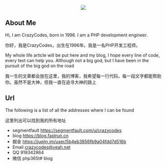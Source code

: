 <p align="center"><a href="https://blog.fastrun.cn" target="_blank"><img src="https://resources.blog.fastrun.cn/wp-content/uploads/2018/10/693663433-5b99ca167eda5_huge256.jpeg"></a></p>

## About Me
Hi, I am CrazyCodes, born in 1996. I am a PHP development engineer.

你好，我是CrazyCodes，出生在1996年。我是一名PHP开发工程师。

My whole life article will be put here and my blog, I hope every line of code, every text can help you. Although not a big god, but I have been in the pursuit of the big god on the road

我一生的文章都会放在这里，我的博客，我希望每一行代码，每一段文字都能帮助你。虽然不是大神，但我一直在追寻大神的路上

## Url
The following is a list of all the addresses where I can be found

这里列出可以找到我的所有地址

 - segmentfault https://segmentfault.com/u/crazycodes
 - blog https://blog.fastrun.cn
 - 掘金 https://juejin.im/user/5b4eb3856fb9a04fdd7d516b
 - Email crazycodes@yeah.net
 - QQ 919342864
 - 微信 php365t# blog
